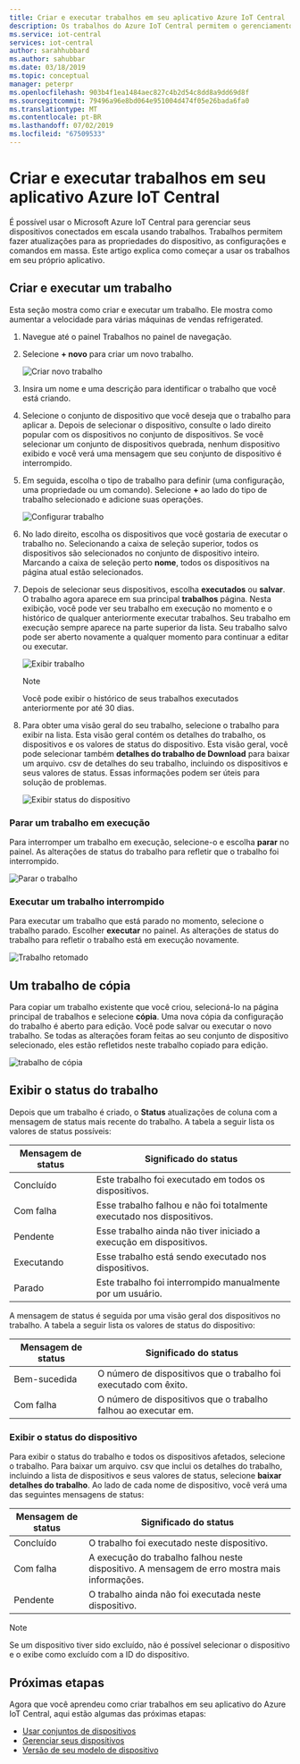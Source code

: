 ```yaml
---
title: Criar e executar trabalhos em seu aplicativo Azure IoT Central | Microsoft Docs
description: Os trabalhos do Azure IoT Central permitem o gerenciamento de dispositivos em massa, como atualizar uma propriedade do dispositivo, configurar ou executar um comando.
ms.service: iot-central
services: iot-central
author: sarahhubbard
ms.author: sahubbar
ms.date: 03/18/2019
ms.topic: conceptual
manager: peterpr
ms.openlocfilehash: 903b4f1ea1484aec827c4b2d54c8dd8a9dd69d8f
ms.sourcegitcommit: 79496a96e8bd064e951004d474f05e26bada6fa0
ms.translationtype: MT
ms.contentlocale: pt-BR
ms.lasthandoff: 07/02/2019
ms.locfileid: "67509533"
---
```

# <a name="create-and-run-a-job-in-your-azure-iot-central-application"></a>Criar e executar trabalhos em seu aplicativo Azure IoT Central

É possível usar o Microsoft Azure IoT Central para gerenciar seus dispositivos conectados em escala usando trabalhos. Trabalhos permitem fazer atualizações para as propriedades do dispositivo, as configurações e comandos em massa. Este artigo explica como começar a usar os trabalhos em seu próprio aplicativo.

## <a name="create-and-run-a-job"></a>Criar e executar um trabalho

Esta seção mostra como criar e executar um trabalho. Ele mostra como aumentar a velocidade para várias máquinas de vendas refrigerated.

1. Navegue até o painel Trabalhos no painel de navegação.

1. Selecione **+ novo** para criar um novo trabalho.

    ![Criar novo trabalho](./media/howto-run-a-job/createnewjob.png)

1. Insira um nome e uma descrição para identificar o trabalho que você está criando.

1. Selecione o conjunto de dispositivo que você deseja que o trabalho para aplicar a. Depois de selecionar o dispositivo, consulte o lado direito popular com os dispositivos no conjunto de dispositivos. Se você selecionar um conjunto de dispositivos quebrada, nenhum dispositivo exibido e você verá uma mensagem que seu conjunto de dispositivo é interrompido.

1. Em seguida, escolha o tipo de trabalho para definir (uma configuração, uma propriedade ou um comando). Selecione **+** ao lado do tipo de trabalho selecionado e adicione suas operações.

    ![Configurar trabalho](./media/howto-run-a-job/configurejob.png)

1. No lado direito, escolha os dispositivos que você gostaria de executar o trabalho no. Selecionando a caixa de seleção superior, todos os dispositivos são selecionados no conjunto de dispositivo inteiro. Marcando a caixa de seleção perto **nome**, todos os dispositivos na página atual estão selecionados.

1. Depois de selecionar seus dispositivos, escolha **executados** ou **salvar**. O trabalho agora aparece em sua principal **trabalhos** página. Nesta exibição, você pode ver seu trabalho em execução no momento e o histórico de qualquer anteriormente executar trabalhos. Seu trabalho em execução sempre aparece na parte superior da lista. Seu trabalho salvo pode ser aberto novamente a qualquer momento para continuar a editar ou executar.

    ![Exibir trabalho](./media/howto-run-a-job/viewjob.png)

    > [!NOTE]
    > Você pode exibir o histórico de seus trabalhos executados anteriormente por até 30 dias.

1. Para obter uma visão geral do seu trabalho, selecione o trabalho para exibir na lista. Esta visão geral contém os detalhes do trabalho, os dispositivos e os valores de status do dispositivo. Esta visão geral, você pode selecionar também **detalhes do trabalho de Download** para baixar um arquivo. csv de detalhes do seu trabalho, incluindo os dispositivos e seus valores de status. Essas informações podem ser úteis para solução de problemas.

    ![Exibir status do dispositivo](./media/howto-run-a-job/downloaddetails.png)

### <a name="stop-a-running-job"></a>Parar um trabalho em execução

Para interromper um trabalho em execução, selecione-o e escolha **parar** no painel. As alterações de status do trabalho para refletir que o trabalho foi interrompido.

   ![Parar o trabalho](./media/howto-run-a-job/stopjob.png)

### <a name="run-a-stopped-job"></a>Executar um trabalho interrompido

Para executar um trabalho que está parado no momento, selecione o trabalho parado. Escolher **executar** no painel. As alterações de status do trabalho para refletir o trabalho está em execução novamente.

   ![Trabalho retomado](./media/howto-run-a-job/resumejob.png)

## <a name="copy-a-job"></a>Um trabalho de cópia

Para copiar um trabalho existente que você criou, selecioná-lo na página principal de trabalhos e selecione **cópia**. Uma nova cópia da configuração do trabalho é aberto para edição. Você pode salvar ou executar o novo trabalho. Se todas as alterações foram feitas ao seu conjunto de dispositivo selecionado, eles estão refletidos neste trabalho copiado para edição.

   ![trabalho de cópia](./media/howto-run-a-job/copyjob.png)

## <a name="view-the-job-status"></a>Exibir o status do trabalho

Depois que um trabalho é criado, o **Status** atualizações de coluna com a mensagem de status mais recente do trabalho. A tabela a seguir lista os valores de status possíveis:

| Mensagem de status       | Significado do status                                          |
| -------------------- | ------------------------------------------------------- |
| Concluído            | Este trabalho foi executado em todos os dispositivos.              |
| Com falha               | Esse trabalho falhou e não foi totalmente executado nos dispositivos.  |
| Pendente              | Esse trabalho ainda não tiver iniciado a execução em dispositivos.         |
| Executando              | Esse trabalho está sendo executado nos dispositivos.             |
| Parado              | Este trabalho foi interrompido manualmente por um usuário.           |

A mensagem de status é seguida por uma visão geral dos dispositivos no trabalho. A tabela a seguir lista os valores de status do dispositivo:

| Mensagem de status       | Significado do status                                                     |
| -------------------- | ------------------------------------------------------------------ |
| Bem-sucedida            | O número de dispositivos que o trabalho foi executado com êxito.       |
| Com falha               | O número de dispositivos que o trabalho falhou ao executar em.       |

### <a name="view-the-device-status"></a>Exibir o status do dispositivo

Para exibir o status do trabalho e todos os dispositivos afetados, selecione o trabalho. Para baixar um arquivo. csv que inclui os detalhes do trabalho, incluindo a lista de dispositivos e seus valores de status, selecione **baixar detalhes do trabalho**. Ao lado de cada nome de dispositivo, você verá uma das seguintes mensagens de status:

| Mensagem de status       | Significado do status                                                                |
| -------------------- | ----------------------------------------------------------------------------- |
| Concluído            | O trabalho foi executado neste dispositivo.                                     |
| Com falha               | A execução do trabalho falhou neste dispositivo. A mensagem de erro mostra mais informações.  |
| Pendente              | O trabalho ainda não foi executada neste dispositivo.                                   |

> [!NOTE]
> Se um dispositivo tiver sido excluído, não é possível selecionar o dispositivo e o exibe como excluído com a ID do dispositivo.

## <a name="next-steps"></a>Próximas etapas

Agora que você aprendeu como criar trabalhos em seu aplicativo do Azure IoT Central, aqui estão algumas das próximas etapas:

- [Usar conjuntos de dispositivos](howto-use-device-sets.md)
- [Gerenciar seus dispositivos](howto-manage-devices.md)
- [Versão de seu modelo de dispositivo](howto-version-device-template.md)
